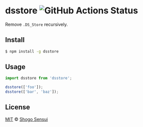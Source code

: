 # dsstore ![GitHub Actions Status](https://github.com/1000ch/node-dsstore/workflows/test/badge.svg?branch=master)

Remove `.DS_Store` recursively.

## Install

```bash
$ npm install -g dsstore
```

## Usage

```javascript
import dsstore from 'dsstore';

dsstore(['foo']);
dsstore(['bar', 'baz']);
```

## License

[MIT](https://1000ch.mit-license.org) © [Shogo Sensui](https://github.com/1000ch)
